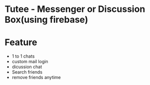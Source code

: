 # Tutee - Messenger  or  Discussion Box(using  firebase)


# Feature
- 1 to 1 chats
- custom  mail login 
- dicussion chat  
- Search friends
- remove friends anytime 
